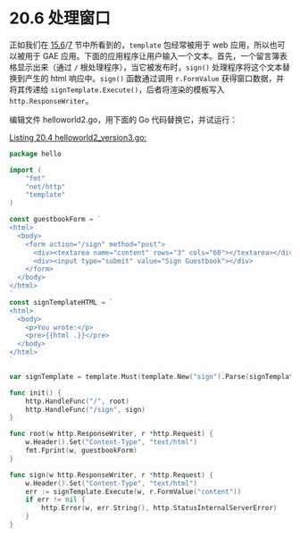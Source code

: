 # 20.6 处理窗口

正如我们在 [15.6](15.6.md)/[7](15.7.md) 节中所看到的，`template` 包经常被用于 web 应用，所以也可以被用于 GAE 应用。下面的应用程序让用户输入一个文本。首先，一个留言簿表格显示出来（通过 `/` 根处理程序），当它被发布时，`sign()` 处理程序将这个文本替换到产生的 html 响应中。`sign()` 函数通过调用 `r.FormValue` 获得窗口数据，并将其传递给 `signTemplate.Execute()`，后者将渲染的模板写入 `http.ResponseWriter`。

编辑文件 helloworld2.go，用下面的 Go 代码替换它，并试运行：

<u>[Listing 20.4 helloworld2_version3.go:](examples\chapter_20\helloapp\hello\helloworld2_version3.go)</u>

```go
package hello

import (
	"fmt"
	"net/http"
	"template"
)

const guestbookForm = `
<html>
  <body>
    <form action="/sign" method="post">
      <div><textarea name="content" rows="3" cols="60"></textarea></div>
      <div><input type="submit" value="Sign Guestbook"></div>
    </form>
  </body>
</html>
`
const signTemplateHTML = `
<html>
  <body>
    <p>You wrote:</p>
    <pre>{{html .}}</pre>
  </body>
</html>
`

var signTemplate = template.Must(template.New("sign").Parse(signTemplateHTML))

func init() {
	http.HandleFunc("/", root)
	http.HandleFunc("/sign", sign)
}

func root(w http.ResponseWriter, r *http.Request) {
	w.Header().Set("Content-Type", "text/html")
	fmt.Fprint(w, guestbookForm)
}

func sign(w http.ResponseWriter, r *http.Request) {
	w.Header().Set("Content-Type", "text/html")
	err := signTemplate.Execute(w, r.FormValue("content"))
	if err != nil {
		http.Error(w, err.String(), http.StatusInternalServerError)
	}
}
```
